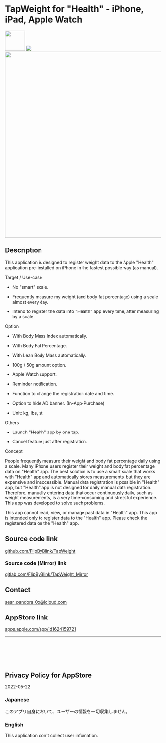 TapWeight for "Health" - iPhone, iPad, Apple Watch
==================================================

<img src="iOS/🧰SupportingFiles/Assets.xcassets/RoundedIcon.imageset/icon.png" width="64">

<a href="https://apps.apple.com/app/id1624159721" target="blank">
    <img src="https://developer.apple.com/assets/elements/badges/download-on-the-app-store.svg">
</a>

<img src="iOS/🧰SupportingFiles/Assets.xcassets/ConceptImage.imageset/ConceptImage.png" width="600">


Description
------------
This application is designed to register weight data to the Apple "Health" application pre-installed on iPhone in the fastest possible way (as manual).


Target / Use-case

- No "smart" scale.

- Frequently measure my weight (and body fat percentage) using a scale almost every day.

- Intend to register the data into "Health" app every time, after measuring by a scale.


Option

- With Body Mass Index automatically.

- With Body Fat Percentage.

- With Lean Body Mass automatically.

- 100g / 50g amount option.

- Apple Watch support.

- Reminder notification.

- Function to change the registration date and time.

- Option to hide AD banner. (In-App-Purchase)

- Unit: kg, lbs, st


Others

- Launch "Health" app by one tap.

- Cancel feature just after registration.


Concept

People frequently measure their weight and body fat percentage daily using a scale. Many iPhone users register their weight and body fat percentage data on "Health" app. The best solution is to use a smart scale that works with "Health" app and automatically stores measurements, but they are expensive and inaccessible. Manual data registration is possible in "Health" app, but "Health" app is not designed for daily manual data registration. Therefore, manually entering data that occur continuously daily, such as weight measurements, is a very time-consuming and stressful experience. This app was developed to solve such problems.

This app cannot read, view, or manage past data in "Health" app. This app is intended only to register data to the "Health" app. Please check the registered data on the "Health" app.


Source code link
-----------------
[github.com/FlipByBlink/TapWeight](https://github.com/FlipByBlink/TapWeight)

### Source code (Mirror) link
[gitlab.com/FlipByBlink/TapWeight_Mirror](https://gitlab.com/FlipByBlink/TapWeight_Mirror)


Contact
--------
sear_pandora_0x@icloud.com


AppStore link
--------------
[apps.apple.com/app/id1624159721](https://apps.apple.com/app/id1624159721)

* * *

<br>
<br>
<br>
<br>

Privacy Policy for AppStore
----------------------------
2022-05-22

### Japanese
このアプリ自身において、ユーザーの情報を一切収集しません。

### English
This application don't collect user infomation.

<br>
<br>
<br>
<br>

<!-- URL "Support page for AppStore" -->
<!-- https://flipbyblink.github.io/TapWeight/ -->
<!-- URL "Privacy Policy for AppStore" -->
<!-- https://github.com/FlipByBlink/TapWeight#privacy-policy-for-appstore -->
